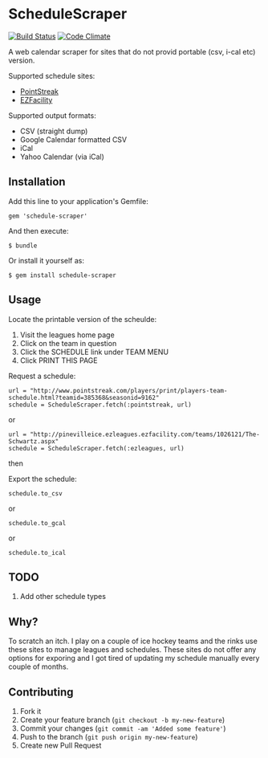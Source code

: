# ScheduleScraper

[![Build Status](https://secure.travis-ci.org/johnallen3d/schedule-scrape.png?branch=master)](http://travis-ci.org/johnallen3d/schedule-scrape)
[![Code Climate](https://codeclimate.com/badge.png)](https://codeclimate.com/github/johnallen3d/schedule-scrape)

A web calendar scraper for sites that do not provid portable (csv, i-cal etc) version.

Supported schedule sites:

* [PointStreak](http://pointstreak.com)
* [EZFacility](http://www.ezfacility.com/)

Supported output formats:

* CSV (straight dump)
* Google Calendar formatted CSV
* iCal
* Yahoo Calendar (via iCal)

## Installation

Add this line to your application's Gemfile:

    gem 'schedule-scraper'

And then execute:

    $ bundle

Or install it yourself as:

    $ gem install schedule-scraper

## Usage

Locate the printable version of the scheulde:

1. Visit the leagues home page
2. Click on the team in question
3. Click the SCHEDULE link under TEAM MENU
4. Click PRINT THIS PAGE

Request a schedule:

    url = "http://www.pointstreak.com/players/print/players-team-schedule.html?teamid=385368&seasonid=9162"
	schedule = ScheduleScraper.fetch(:pointstreak, url)
    
or

	url = "http://pinevilleice.ezleagues.ezfacility.com/teams/1026121/The-Schwartz.aspx"
	schedule = ScheduleScraper.fetch(:ezleagues, url)

then


Export the schedule:

    schedule.to_csv

or

    schedule.to_gcal

or

    schedule.to_ical

## TODO

1. Add other schedule types

## Why?

To scratch an itch.  I play on a couple of ice hockey teams and the rinks use these sites to manage leagues and schedules.  These sites do not offer any options for exporing and I got tired of updating my schedule manually every couple of months.

## Contributing

1. Fork it
2. Create your feature branch (`git checkout -b my-new-feature`)
3. Commit your changes (`git commit -am 'Added some feature'`)
4. Push to the branch (`git push origin my-new-feature`)
5. Create new Pull Request
